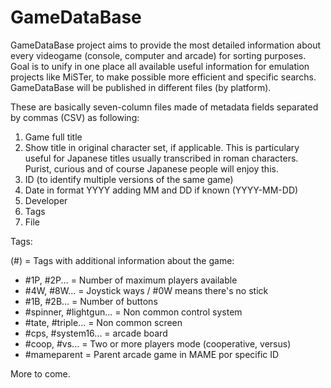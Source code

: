 # GameDataBase

GameDataBase project aims to provide the most detailed information about every videogame (console, computer and arcade) for sorting purposes. Goal is to unify in one place all available useful information for emulation projects like MiSTer, to make possible more efficient and specific searchs. GameDataBase will be published in different files (by platform).

These are basically seven-column files made of metadata fields separated by commas (CSV) as following:

1. Game full title
2. Show title in original character set, if applicable. This is particulary useful for Japanese titles usually transcribed in roman characters. Purist, curious and of course Japanese people will enjoy this.
3. ID (to identify multiple versions of the same game)
4. Date in format YYYY adding MM and DD if known (YYYY-MM-DD)
5. Developer
6. Tags
7. File

Tags:

(#) = Tags with additional information about the game:
  - #1P, #2P... = Number of maximum players available
  - #4W, #8W... = Joystick ways / #0W means there's no stick
  - #1B, #2B... = Number of buttons
  - #spinner, #lightgun... = Non common control system
  - #tate, #triple... = Non common screen
  - #cps, #system16... = arcade board
  - #coop, #vs... = Two or more players mode (cooperative, versus)
  - #mameparent = Parent arcade game in MAME por specific ID

More to come.
